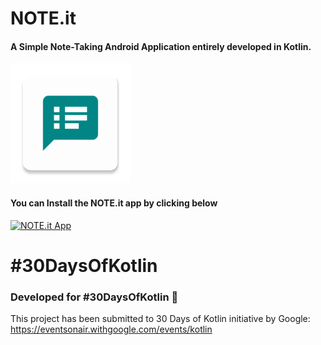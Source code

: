 # NOTE.it
#### A Simple Note-Taking Android Application entirely developed in Kotlin.
![NOTE.it icon](https://github.com/hrshmistry/NOTE.it/blob/master/app/src/main/res/mipmap-xxxhdpi/ic_launcher.png "NOTE.it")

#### You can Install the NOTE.it app by clicking below

[![NOTE.it App](https://img.shields.io/badge/NOTE.it-APK-%23018786)](https://github.com/hrshmistry/NOTE.it/raw/master/NOTE.it.apk)

# #30DaysOfKotlin
### Developed for #30DaysOfKotlin 💖
This project has been submitted to 30 Days of Kotlin initiative by Google: https://eventsonair.withgoogle.com/events/kotlin
